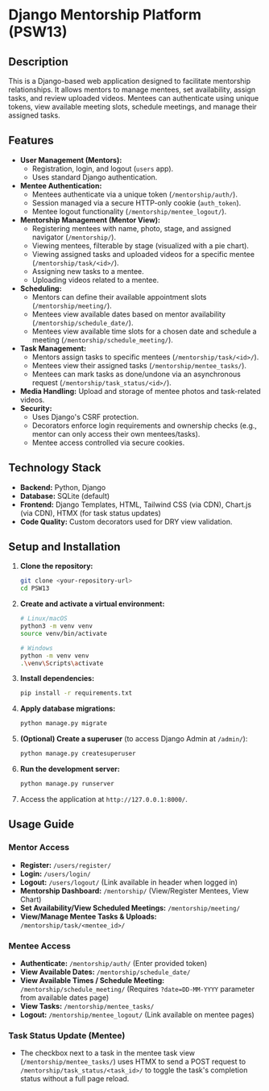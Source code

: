 # Django Mentorship Platform (PSW13)

## Description

This is a Django-based web application designed to facilitate mentorship relationships. It allows mentors to manage mentees, set availability, assign tasks, and review uploaded videos. Mentees can authenticate using unique tokens, view available meeting slots, schedule meetings, and manage their assigned tasks.

## Features

*   **User Management (Mentors):**
    *   Registration, login, and logout (`users` app).
    *   Uses standard Django authentication.
*   **Mentee Authentication:**
    *   Mentees authenticate via a unique token (`/mentorship/auth/`).
    *   Session managed via a secure HTTP-only cookie (`auth_token`).
    *   Mentee logout functionality (`/mentorship/mentee_logout/`).
*   **Mentorship Management (Mentor View):**
    *   Registering mentees with name, photo, stage, and assigned navigator (`/mentorship/`).
    *   Viewing mentees, filterable by stage (visualized with a pie chart).
    *   Viewing assigned tasks and uploaded videos for a specific mentee (`/mentorship/task/<id>/`).
    *   Assigning new tasks to a mentee.
    *   Uploading videos related to a mentee.
*   **Scheduling:**
    *   Mentors can define their available appointment slots (`/mentorship/meeting/`).
    *   Mentees view available dates based on mentor availability (`/mentorship/schedule_date/`).
    *   Mentees view available time slots for a chosen date and schedule a meeting (`/mentorship/schedule_meeting/`).
*   **Task Management:**
    *   Mentors assign tasks to specific mentees (`/mentorship/task/<id>/`).
    *   Mentees view their assigned tasks (`/mentorship/mentee_tasks/`).
    *   Mentees can mark tasks as done/undone via an asynchronous request (`/mentorship/task_status/<id>/`).
*   **Media Handling:** Upload and storage of mentee photos and task-related videos.
*   **Security:**
    *   Uses Django's CSRF protection.
    *   Decorators enforce login requirements and ownership checks (e.g., mentor can only access their own mentees/tasks).
    *   Mentee access controlled via secure cookies.

## Technology Stack

*   **Backend:** Python, Django
*   **Database:** SQLite (default)
*   **Frontend:** Django Templates, HTML, Tailwind CSS (via CDN), Chart.js (via CDN), HTMX (for task status updates)
*   **Code Quality:** Custom decorators used for DRY view validation.

## Setup and Installation

1.  **Clone the repository:**
    ```bash
    git clone <your-repository-url>
    cd PSW13
    ```

2.  **Create and activate a virtual environment:**
    ```bash
    # Linux/macOS
    python3 -m venv venv
    source venv/bin/activate

    # Windows
    python -m venv venv
    .\venv\Scripts\activate
    ```

3.  **Install dependencies:**
    ```bash
    pip install -r requirements.txt
    ```

4.  **Apply database migrations:**
    ```bash
    python manage.py migrate
    ```

5.  **(Optional) Create a superuser** (to access Django Admin at `/admin/`):
    ```bash
    python manage.py createsuperuser
    ```

6.  **Run the development server:**
    ```bash
    python manage.py runserver
    ```

7.  Access the application at `http://127.0.0.1:8000/`.

## Usage Guide

### Mentor Access

*   **Register:** `/users/register/`
*   **Login:** `/users/login/`
*   **Logout:** `/users/logout/` (Link available in header when logged in)
*   **Mentorship Dashboard:** `/mentorship/` (View/Register Mentees, View Chart)
*   **Set Availability/View Scheduled Meetings:** `/mentorship/meeting/`
*   **View/Manage Mentee Tasks & Uploads:** `/mentorship/task/<mentee_id>/`

### Mentee Access

*   **Authenticate:** `/mentorship/auth/` (Enter provided token)
*   **View Available Dates:** `/mentorship/schedule_date/`
*   **View Available Times / Schedule Meeting:** `/mentorship/schedule_meeting/` (Requires `?date=DD-MM-YYYY` parameter from available dates page)
*   **View Tasks:** `/mentorship/mentee_tasks/`
*   **Logout:** `/mentorship/mentee_logout/` (Link available on mentee pages)

### Task Status Update (Mentee)

*   The checkbox next to a task in the mentee task view (`/mentorship/mentee_tasks/`) uses HTMX to send a POST request to `/mentorship/task_status/<task_id>/` to toggle the task's completion status without a full page reload.
